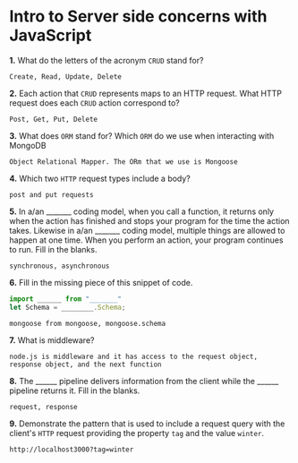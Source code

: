 # Intro to Server side concerns with JavaScript

**1.** What do the letters of the acronym `CRUD` stand for?
<!-- enter you answer in the space below -->
```
Create, Read, Update, Delete
```
**2.** Each action that `CRUD` represents maps to an HTTP request. What HTTP request does each `CRUD` action correspond to?
<!-- enter you answer in the space below -->
```
Post, Get, Put, Delete
```
**3.** What does `ORM` stand for? Which `ORM` do we use when interacting with MongoDB
<!-- enter you answer in the space below -->
```
Object Relational Mapper. The ORm that we use is Mongoose
```
**4.** Which two `HTTP` request types include a body?
<!-- enter you answer in the space below -->
```
post and put requests
```
**5.** In a/an _______ coding model, when you call a function, it returns only when the action has finished and stops your program for the time the action takes. Likewise in a/an _______ coding model, multiple things are allowed to happen at one time. When you perform an action, your program continues to run.  Fill in the blanks.
<!-- enter you answer in the space below -->
```
synchronous, asynchronous 
```

**6.** Fill in the missing piece of this snippet of code.
```js
import ______ from "_______"
let Schema = ________.Schema;
```
<!-- enter you answer in the space below -->
```
mongoose from mongoose, mongoose.schema
```
**7.** What is middleware?
<!-- enter you answer in the space below -->
```
node.js is middleware and it has access to the request object, response object, and the next function
```
**8.** The ______ pipeline delivers information from the client while the ______ pipeline returns it. Fill in the blanks. 
<!-- enter you answer in the space below -->
```
request, response
```
**9.** 
Demonstrate the pattern that is used to include a request query with the client's `HTTP` request providing the property `tag` and the value `winter`.
<!-- enter you answer in the space below -->
```
http://localhost3000?tag=winter
```